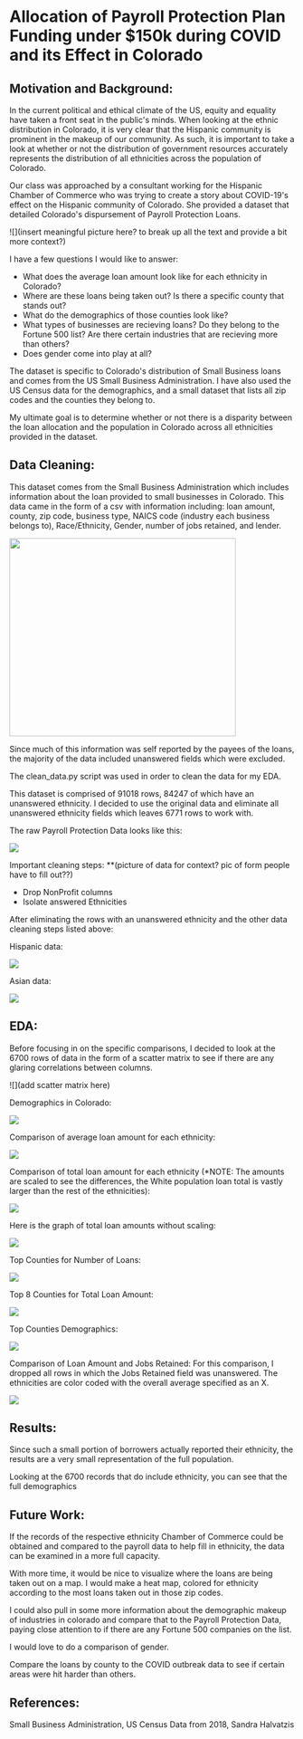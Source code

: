 # Allocation of Payroll Protection Plan Funding under $150k during COVID and its Effect in Colorado

## Motivation and Background:

In the current political and ethical climate of the US, equity and equality have taken a front seat in the public's minds. When looking at the ethnic distribution in Colorado, it is very clear that the Hispanic community is prominent in the makeup of our community. As such, it is important to take a look at whether or not the distribution of government resources accurately represents the distribution of all ethnicities across the population of Colorado.

Our class was approached by a consultant working for the Hispanic Chamber of Commerce who was trying to create a story about COVID-19's effect on the Hispanic community of Colorado. She provided a dataset that detailed Colorado's dispursement of Payroll Protection Loans.

![](insert meaningful picture here? to break up all the text and provide a bit more context?)

I have a few questions I would like to answer:

- What does the average loan amount look like for each ethnicity in Colorado? 
- Where are these loans being taken out? Is there a specific county that stands out?
- What do the demographics of those counties look like? 
- What types of businesses are recieving loans? Do they belong to the Fortune 500 list? Are there certain industries that are recieving more than others? 
 - Does gender come into play at all?

The dataset is specific to Colorado's distribution of Small Business loans and comes from the US Small Business Administration. I have also used the US Census data for the demographics, and a small dataset that lists all zip codes and the counties they belong to.

My ultimate goal is to determine whether or not there is a disparity between the loan allocation and the population in Colorado across all ethnicities provided in the dataset.



## Data Cleaning:

This dataset comes from the Small Business Administration which includes information about the loan provided to small businesses in Colorado. This data came in the form of a csv with information including: loan amount, county, zip code, business type, NAICS code (industry each business belongs to), Race/Ethnicity, Gender, number of jobs retained, and lender. 

<img src='images/screenshot_column_names.png' width='400x' height='350'>

Since much of this information was self reported by the payees of the loans, the majority of the data included unanswered fields which were excluded.

The clean_data.py script was used in order to clean the data for my EDA. 

This dataset is comprised of 91018 rows, 84247 of which have an unanswered ethnicity. I decided to use the original data and eliminate all unanswered ethnicity fields which leaves 6771 rows to work with. 

The raw Payroll Protection Data looks like this: 

![](images/screenshot_raw_data.png)


Important cleaning steps: **(picture of data for context? pic of form people have to fill out??) 

- Drop NonProfit columns
- Isolate answered Ethnicities


After eliminating the rows with an unanswered ethnicity and the other data cleaning steps listed above:

Hispanic data:

![](images/screenshot_cleaned_hispanic.png)

Asian data:

![](images/screenshot_cleaned_asian.png)

## EDA: 

Before focusing in on the specific comparisons, I decided to look at the 6700 rows of data in the form of a scatter matrix to see if there are any glaring correlations between columns. 

![](add scatter matrix here)


Demographics in Colorado:

![](images/demographics.png)

Comparison of average loan amount for each ethnicity:

![](images/avg_loan_ethnicity.png)

Comparison of total loan amount for each ethnicity (*NOTE: The amounts are scaled to see the differences, the White population loan total is vastly larger than the rest of the ethnicities):

![](images/total_loan_ethnicity.png)

Here is the graph of total loan amounts without scaling:

![](images/total_loan_ethnicity_nologscale.png)

Top Counties for Number of Loans:

![](images/top_county_loancount.png)

Top 8 Counties for Total Loan Amount:

![](images/top_county_loansum.png)

Top Counties Demographics:

![](images/top_county_loancount_demographic.png)

Comparison of Loan Amount and Jobs Retained:
For this comparison, I dropped all rows in which the Jobs Retained field was unanswered.
The ethnicities are color coded with the overall average specified as an X.

![](images/loan_amount_jobs_retained.png)



## Results:
Since such a small portion of borrowers actually reported their ethnicity, the results are a very small representation of the full population. 

Looking at the 6700 records that do include ethnicity, you can see that the full demographics 

## Future Work:
If the records of the respective ethnicity Chamber of Commerce could be obtained and compared to the payroll data to help fill in ethnicity, the data can be examined in a more full capacity.

With more time, it would be nice to visualize where the loans are being taken out on a map. I would make a heat map, colored for ethnicity according to the most loans taken out in those zip codes.  

I could also pull in some more information about the demographic makeup of industries in colorado and compare that to the Payroll Protection Data, paying close attention to if there are any Fortune 500 companies on the list. 

I would love to do a comparison of gender.

Compare the loans by county to the COVID outbreak data to see if certain areas were hit harder than others. 

## References:
Small Business Administration,  US Census Data from 2018, Sandra Halvatzis



